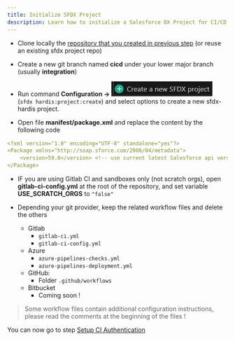 ```yaml
---
title: Initialize SFDX Project
description: Learn how to initialize a Salesforce DX Project for CI/CD
---
```

<!-- markdownlint-disable MD013 -->

- Clone locally the [repository that you created in previous step](salesforce-ci-cd-setup-git.md) (or reuse an existing sfdx project repo)

- Create a new git branch named **cicd** under your lower major branch (usually **integration**)

- Run command **Configuration ->** ![Create new sfdx project](assets/images/btn-create-project.jpg) (`sfdx hardis:project:create`) and select options to create a new sfdx-hardis project.

- Open file **manifest/package.xml** and replace the content by the following code

```yaml
<?xml version="1.0" encoding="UTF-8" standalone="yes"?>
<Package xmlns="http://soap.sforce.com/2006/04/metadata">
    <version>59.0</version> <!-- use current latest Salesforce api version -->
</Package>
```

- IF you are using Gitlab CI and sandboxes only (not scratch orgs), open **gitlab-ci-config.yml** at the root of the repository, and set variable **USE_SCRATCH_ORGS** to `"false"`

- Depending your git provider, keep the related workflow files and delete the others
  - Gitlab
    - `gitlab-ci.yml`
    - `gitlab-ci-config.yml`
  - Azure
    - `azure-pipelines-checks.yml`
    - `azure-pipelines-deployment.yml`
  - GitHub:
    - Folder `.github/workflows`
  - Bitbucket
    - Coming soon !

> Some workflow files contain additional configuration instructions, please read the comments at the beginning of the files !

You can now go to step [Setup CI Authentication](salesforce-ci-cd-setup-auth.md)

